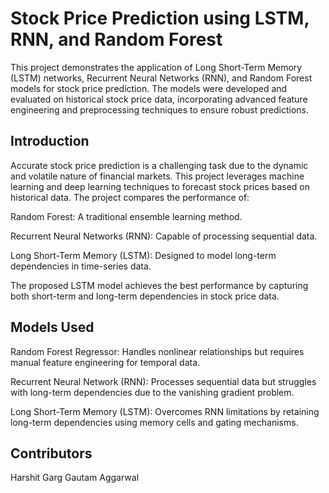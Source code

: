 # Stock Price Prediction using LSTM, RNN, and Random Forest #

This project demonstrates the application of Long Short-Term Memory (LSTM) networks, Recurrent Neural Networks (RNN), and Random Forest models for stock price prediction. The models were developed and evaluated on historical stock price data, incorporating advanced feature engineering and preprocessing techniques to ensure robust predictions.

## Introduction ##

Accurate stock price prediction is a challenging task due to the dynamic and volatile nature of financial markets. This project leverages machine learning and deep learning techniques to forecast stock prices based on historical data. The project compares the performance of:

Random Forest: A traditional ensemble learning method.

Recurrent Neural Networks (RNN): Capable of processing sequential data.

Long Short-Term Memory (LSTM): Designed to model long-term dependencies in time-series data.

The proposed LSTM model achieves the best performance by capturing both short-term and long-term dependencies in stock price data.

## Models Used ##

Random Forest Regressor:
Handles nonlinear relationships but requires manual feature engineering for temporal data.

Recurrent Neural Network (RNN):
Processes sequential data but struggles with long-term dependencies due to the vanishing gradient problem.

Long Short-Term Memory (LSTM):
Overcomes RNN limitations by retaining long-term dependencies using memory cells and gating mechanisms.

## Contributors ##

Harshit Garg
Gautam Aggarwal

